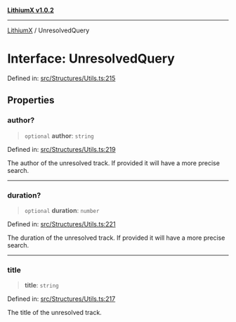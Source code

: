 [**LithiumX v1.0.2**](../README.md)

***

[LithiumX](../globals.md) / UnresolvedQuery

# Interface: UnresolvedQuery

Defined in: [src/Structures/Utils.ts:215](https://github.com/anantix-network/LithiumX/blob/791eed01fbe9f7030525ce976bc687f47cb06e89/src/Structures/Utils.ts#L215)

## Properties

### author?

> `optional` **author**: `string`

Defined in: [src/Structures/Utils.ts:219](https://github.com/anantix-network/LithiumX/blob/791eed01fbe9f7030525ce976bc687f47cb06e89/src/Structures/Utils.ts#L219)

The author of the unresolved track. If provided it will have a more precise search.

***

### duration?

> `optional` **duration**: `number`

Defined in: [src/Structures/Utils.ts:221](https://github.com/anantix-network/LithiumX/blob/791eed01fbe9f7030525ce976bc687f47cb06e89/src/Structures/Utils.ts#L221)

The duration of the unresolved track. If provided it will have a more precise search.

***

### title

> **title**: `string`

Defined in: [src/Structures/Utils.ts:217](https://github.com/anantix-network/LithiumX/blob/791eed01fbe9f7030525ce976bc687f47cb06e89/src/Structures/Utils.ts#L217)

The title of the unresolved track.
